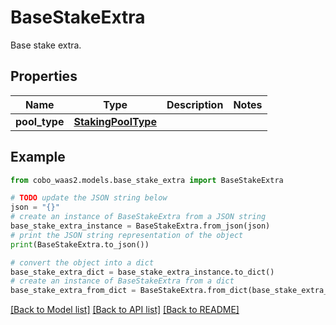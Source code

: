 # BaseStakeExtra

Base stake extra.

## Properties

Name | Type | Description | Notes
------------ | ------------- | ------------- | -------------
**pool_type** | [**StakingPoolType**](StakingPoolType.md) |  | 

## Example

```python
from cobo_waas2.models.base_stake_extra import BaseStakeExtra

# TODO update the JSON string below
json = "{}"
# create an instance of BaseStakeExtra from a JSON string
base_stake_extra_instance = BaseStakeExtra.from_json(json)
# print the JSON string representation of the object
print(BaseStakeExtra.to_json())

# convert the object into a dict
base_stake_extra_dict = base_stake_extra_instance.to_dict()
# create an instance of BaseStakeExtra from a dict
base_stake_extra_from_dict = BaseStakeExtra.from_dict(base_stake_extra_dict)
```
[[Back to Model list]](../README.md#documentation-for-models) [[Back to API list]](../README.md#documentation-for-api-endpoints) [[Back to README]](../README.md)


